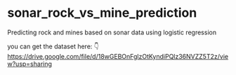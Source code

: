 # sonar_rock_vs_mine_prediction
Predicting rock and mines based on sonar data using logistic regression



you can get the dataset here: 👇
https://drive.google.com/file/d/18wGEBOnFglzOtKyndiPQlz36NVZZ5T2z/view?usp=sharing
